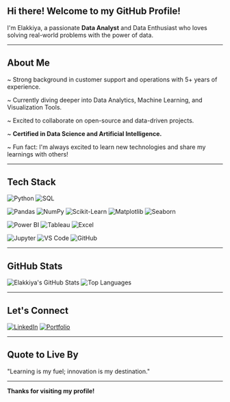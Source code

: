 ## Hi there! Welcome to my GitHub Profile!

I'm Elakkiya, a passionate **Data Analyst** and Data Enthusiast who loves solving real-world problems with the power of data.

---

##  About Me

 ~ Strong background in customer support and operations with 5+ years of experience.

 ~ Currently diving deeper into Data Analytics, Machine Learning, and Visualization Tools.

 ~ Excited to collaborate on open-source and data-driven projects.

 ~ **Certified in Data Science and Artificial Intelligence.**

 ~ Fun fact: I'm always excited to learn new technologies and share my learnings with others!

---

## Tech Stack

<!-- Languages -->

![Python](https://img.shields.io/badge/Python-3776AB?style=for-the-badge&logo=python&logoColor=white)
![SQL](https://img.shields.io/badge/SQL-336791?style=for-the-badge&logo=mysql&logoColor=white)

<!-- Frameworks and Libraries -->

![Pandas](https://img.shields.io/badge/Pandas-150458?style=for-the-badge&logo=pandas&logoColor=white)
![NumPy](https://img.shields.io/badge/NumPy-013243?style=for-the-badge&logo=numpy&logoColor=white)
![Scikit-Learn](https://img.shields.io/badge/Scikit--Learn-F7931E?style=for-the-badge&logo=scikitlearn&logoColor=white)
![Matplotlib](https://img.shields.io/badge/Matplotlib-FF5722?style=for-the-badge&logo=matplotlib&logoColor=white)
![Seaborn](https://img.shields.io/badge/Seaborn-3776AB?style=for-the-badge&logo=seaborn&logoColor=white)

<!-- Tools -->

![Power BI](https://img.shields.io/badge/Power%20BI-F2C811?style=for-the-badge&logo=powerbi&logoColor=black)
![Tableau](https://img.shields.io/badge/Tableau-E97627?style=for-the-badge&logo=tableau&logoColor=white)
![Excel](https://img.shields.io/badge/Excel-217346?style=for-the-badge&logo=microsoft-excel&logoColor=white)

<!-- Platforms and IDEs -->

![Jupyter](https://img.shields.io/badge/Jupyter-F37626?style=for-the-badge&logo=jupyter&logoColor=white)
![VS Code](https://img.shields.io/badge/VS%20Code-007ACC?style=for-the-badge&logo=visual-studio-code&logoColor=white)
![GitHub](https://img.shields.io/badge/GitHub-181717?style=for-the-badge&logo=github&logoColor=white)


---

## GitHub Stats

![Elakkiya's GitHub Stats](https://github-readme-stats.vercel.app/api?username=Elakkiya-U&show_icons=true&theme=tokyonight&hide=contribs,prs&layout=compact)  ![Top Languages](https://github-readme-stats.vercel.app/api/top-langs/?username=Elakkiya-U&layout=compact&theme=tokyonight)

---

## Let's Connect

[![LinkedIn](https://img.shields.io/badge/LinkedIn-0077B5?style=for-the-badge&logo=linkedin&logoColor=white)](https://www.linkedin.com/in/uelakkiya/)
[![Portfolio](https://img.shields.io/badge/Portfolio-000000?style=for-the-badge&logo=About.me&logoColor=white)](#)

---

## Quote to Live By

"Learning is my fuel; innovation is my destination." 

---

**Thanks for visiting my profile!**
